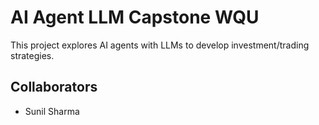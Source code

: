 # AI Agent LLM Capstone WQU

This project explores AI agents with LLMs to develop investment/trading strategies. 

## Collaborators
- Sunil Sharma
